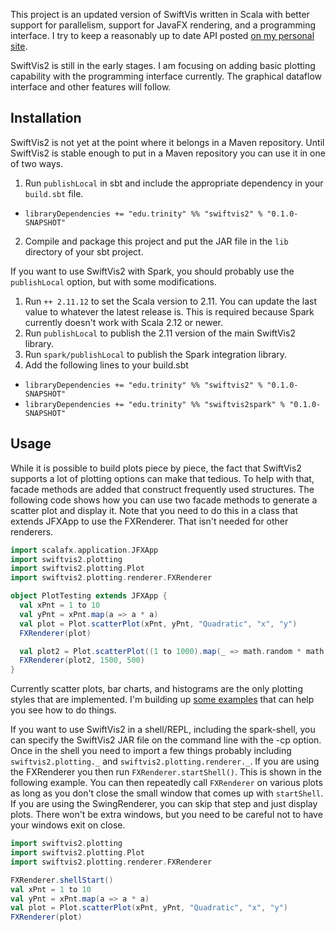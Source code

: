 This project is an updated version of SwiftVis written in Scala with better support for parallelism, support for JavaFX rendering,
and a programming interface. I try to keep a reasonably up to date API posted [on my personal site](http://www.cs.trinity.edu/~mlewis/SwiftVis2/api/).

SwiftVis2 is still in the early stages. I am focusing on adding basic plotting capability with the programming interface currently.
The graphical dataflow interface and other features will follow.

## Installation

SwiftVis2 is not yet at the point where it belongs in a Maven repository. Until SwiftVis2 is stable enough to put in a Maven repository 
you can use it in one of two ways.

1. Run `publishLocal` in sbt and include the appropriate dependency in your `build.sbt` file.
  * `libraryDependencies += "edu.trinity" %% "swiftvis2" % "0.1.0-SNAPSHOT"`
2. Compile and package this project and put the JAR file in the `lib` directory of your sbt project.

If you want to use SwiftVis2 with Spark, you should probably use the `publishLocal` option, but with some modifications.

1. Run `++ 2.11.12` to set the Scala version to 2.11. You can update the last value to whatever the latest release is. This is required because Spark currently doesn't work with Scala 2.12 or newer.
2. Run `publishLocal` to publish the 2.11 version of the main SwiftVis2 library.
3. Run `spark/publishLocal` to publish the Spark integration library.
4. Add the following lines to your build.sbt
  * `libraryDependencies += "edu.trinity" %% "swiftvis2" % "0.1.0-SNAPSHOT"`
  * `libraryDependencies += "edu.trinity" %% "swiftvis2spark" % "0.1.0-SNAPSHOT"`

## Usage 

While it is possible to build plots piece by piece, the fact that SwiftVis2 supports a lot of plotting options can make that tedious.
To help with that, facade methods are added that construct frequently used structures. The following code shows how you can use
two facade methods to generate a scatter plot and display it. Note that you need to do this in a class that extends JFXApp
to use the FXRenderer. That isn't needed for other renderers.

```scala
import scalafx.application.JFXApp
import swiftvis2.plotting
import swiftvis2.plotting.Plot
import swiftvis2.plotting.renderer.FXRenderer

object PlotTesting extends JFXApp {
  val xPnt = 1 to 10
  val yPnt = xPnt.map(a => a * a)
  val plot = Plot.scatterPlot(xPnt, yPnt, "Quadratic", "x", "y")
  FXRenderer(plot)

  val plot2 = Plot.scatterPlot((1 to 1000).map(_ => math.random * math.random), (1 to 1000).map(_ => math.random * math.random), "Random Points", "x", "y")
  FXRenderer(plot2, 1500, 500)
}
```

Currently scatter plots, bar charts, and histograms are the only plotting styles that are implemented. I'm building up [some examples](examples/examples.md) 
that can help you see how to do things.

If you want to use SwiftVis2 in a shell/REPL, including the spark-shell, you can specify the SwiftVis2 JAR file on the command line with the -cp option. Once in the shell you need to import a few things probably including `swiftvis2.plotting._` and `swiftvis2.plotting.renderer._`.  If you are using the FXRenderer you then run `FXRenderer.startShell()`. This is shown in the following example. You can then repeatedly call `FXRenderer` on various plots as long as you don't close the small window that comes up with `startShell`. If you are using the SwingRenderer, you can skip that step and just display plots. There won't be extra windows, but you need to be careful not to have your windows exit on close.

```scala
import swiftvis2.plotting
import swiftvis2.plotting.Plot
import swiftvis2.plotting.renderer.FXRenderer

FXRenderer.shellStart()
val xPnt = 1 to 10
val yPnt = xPnt.map(a => a * a)
val plot = Plot.scatterPlot(xPnt, yPnt, "Quadratic", "x", "y")
FXRenderer(plot)
```
